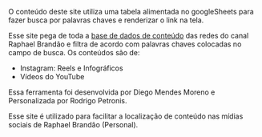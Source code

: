 
O conteúdo deste site utiliza uma tabela alimentada no googleSheets para fazer busca por palavras chaves e renderizar o link na tela.

Esse site pega de toda a [base de dados de conteúdo](https://docs.google.com/spreadsheets/d/1tYO0Ti-rkJqLsucV3dKfQJw-V5xu4-8tYgVadur1hEw/edit#gid=40965355) das redes do canal Raphael Brandão e filtra de acordo com palavras chaves colocadas no campo de busca. Os conteúdos são de:

- Instagram: Reels e Infográficos
- Vídeos do YouTube

Essa ferramenta foi desenvolvida por Diego Mendes Moreno e Personalizada por Rodrigo Petronis.

Esse site é utilizado para facilitar a localização de conteúdo nas mídias sociais de Raphael Brandão (Personal).
